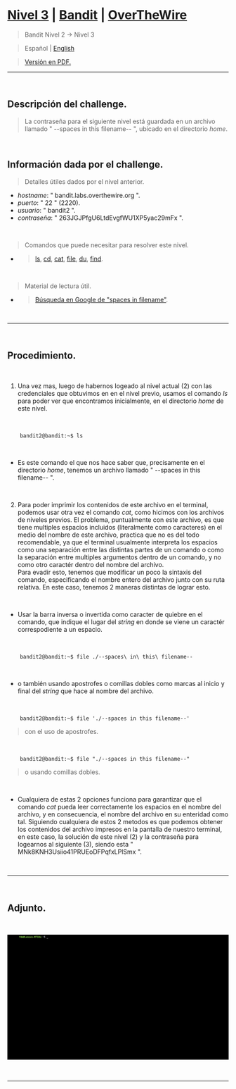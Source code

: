 
# [Nivel 3](https://overthewire.org/wargames/bandit/bandit3.html) | [Bandit](https://overthewire.org/wargames/bandit/) | [OverTheWire](https://overthewire.org/wargames/)
> Bandit Nivel 2 → Nivel 3

> Español | [English](https://github.com/frandausmeier/CTF_Write-Ups/blob/main/OverTheWire/Bandit/Level_3/level-3_bandit_overthewire_eng.md)

> [Versión en PDF.](https://github.com/frandausmeier/CTF_Write-Ups/blob/main/OverTheWire/Bandit/Level_3/nivel-3_bandit_overthewire_esp.pdf)

-----

<br>

## Descripción del challenge.
> La contraseña para el siguiente nivel está guardada en un archivo llamado " --spaces in this filename-- ", ubicado en el directorio _home_.

<br>

## Información dada por el challenge.
> Detalles útiles dados por el nivel anterior.
- _hostname_: " bandit.labs.overthewire.org ".
- _puerto_: " 22 " (2220).
- _usuario_: " bandit2 ".
- _contraseña_: " 263JGJPfgU6LtdEvgfWU1XP5yac29mFx ".

<br>

> Comandos que puede necesitar para resolver este nivel.
- > [ls](https://manpages.ubuntu.com/manpages/noble/man1/ls.1.html),  [cd](https://manpages.ubuntu.com/manpages/noble/man1/cd.1posix.html),  [cat](https://manpages.ubuntu.com/manpages/noble/man1/cat.1.html),  [file](https://manpages.ubuntu.com/manpages/noble/man1/file.1.html),  [du](https://manpages.ubuntu.com/manpages/noble/man1/du.1.html),  [find](https://manpages.ubuntu.com/manpages/noble/man1/find.1.html).

<br>

> Material de lectura útil.
- > [Búsqueda en Google de "spaces in filename"](https://www.google.com/search?q=spaces+in+filename).

<br>

-----

<br>

## Procedimiento.


<br>

1. Una vez mas, luego de habernos logeado al nivel actual (2) con las credenciales que obtuvimos en en el nivel previo, usamos el comando _ls_ para poder ver que encontramos inicialmente, en el directorio _home_ de este nivel.

<br>

```
	bandit2@bandit:~$ ls
```

<br>

- Es este comando el que nos hace saber que, precisamente en el directorio _home_, tenemos un archivo llamado " --spaces in this filename-- ".

<br>

2. Para poder imprimir los contenidos de este archivo en el terminal, podemos usar otra vez el comando _cat_, como hicimos con los archivos de niveles previos. El problema, puntualmente con este archivo, es que tiene multiples espacios incluidos (literalmente como caracteres) en el medio del nombre de este archivo, practica que no es del todo recomendable, ya que el terminal usualmente interpreta los espacios como una separación entre las distintas partes de un comando o como la separación entre multiples argumentos dentro de un comando, y no como otro caractér dentro del nombre del archivo.\
Para evadir esto, tenemos que modificar un poco la sintaxis del comando, especificando el nombre entero del archivo junto con su ruta relativa. En este caso, tenemos 2 maneras distintas de lograr esto. 

<br>

- Usar la barra inversa o invertida como caracter de quiebre en el comando, que indique el lugar del _string_ en donde se viene un caractér correspodiente a un espacio.

<br>

```
	bandit2@bandit:~$ file ./--spaces\ in\ this\ filename--
```
<br>

- o también usando apostrofes o comillas dobles como marcas al inicio y final del _string_ que hace al nombre del archivo.

<br>

```
	bandit2@bandit:~$ file './--spaces in this filename--'
```
> con el uso de apostrofes.

<br>

```
	bandit2@bandit:~$ file "./--spaces in this filename--"
```
> o usando comillas dobles.

<br>

* Cualquiera de estas 2 opciones funciona para garantizar que el comando _cat_ pueda leer correctamente los espacios en el nombre del archivo, y en consecuencia, el nombre del archivo en su enteridad como tal. Siguiendo cualquiera de estos 2 metodos es que podemos obtener los contenidos del archivo impresos en la pantalla de nuestro terminal, en este caso, la solución de este nivel (2) y la contraseña para logearnos al siguiente (3), siendo esta " MNk8KNH3Usiio41PRUEoDFPqfxLPlSmx ".

<br> 

---

<br>

## Adjunto.

<br>

<p align="center">
  <img src="./attachments/level-3_bandit_overthewire.gif">
</p>

<br>

----
